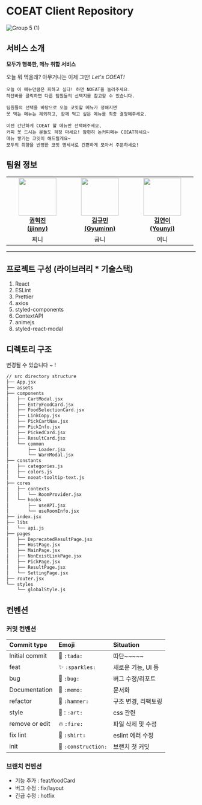 # COEAT Client Repository
![Group 5 (1)](https://user-images.githubusercontent.com/22493971/147690053-bf98db71-4fdd-41fd-9f35-7c2cc6dd25de.png)


## 서비스 소개
**모두가 행복한, 메뉴 취합 서비스**

오늘 뭐 먹을래? 아무거나는 이제 그만! _Let's COEAT!_

    오늘 이 메뉴만큼은 피하고 싶다! 하면 NOEAT을 눌러주세요.
    하단바를 클릭하면 다른 팀원들의 선택지를 참고할 수 있습니다.

    팀원들의 선택을 바탕으로 오늘 코잇할 메뉴가 정해지면
    못 먹는 메뉴는 제외하고, 함께 먹고 싶은 메뉴를 최종 결정해주세요.

    이젠 간단하게 COEAT 할 메뉴만 선택해주세요, 
    커피 못 드시는 분들도 걱정 마세요! 맘편히 논커피메뉴 COEAT하세요~ 
    메뉴 쌓기는 코잇이 해드릴게요~ 
    모두의 취향을 반영한 코잇 명세서로 간편하게 모아서 주문하세요!
    
    
## 팀원 정보
<table>
    <tr align="center">
        <td style="min-width: 150px;">
            <a href="https://github.com/KimKwon">
              <img src="https://github.com/KimKwon.png" width="100">
              <br />
              <b>권혁진 <br> (jjinny)</b>
            </a>
        </td>
        <td style="min-width: 150px;">
            <a href="https://github.com/Gyuminn">
              <img src="https://github.com/Gyuminn.png" width="100">
              <br />
              <b>김규민 <br> (Gyuminn)</b>
            </a> 
        </td>
        <td style="min-width: 150px;">
            <a href="https://github.com/younyikim">
              <img src="https://github.com/younyikim.png" width="100">
              <br />
              <b>김연이 <br> (Younyi)</b>
            </a> 
        </td>
    </tr>
    <tr align="center">
        <td>
            찌니
        </td>
        <td>
            귬니 
        </td>
        <td>
            여니
        </td>
    </tr>
</table>

---

## 프로젝트 구성 (라이브러리 * 기술스택)

1. React
2. ESLint
3. Prettier
4. axios
5. styled-components
6. ContextAPI
7. animejs
8. styled-react-modal

## 디렉토리 구조

변경될 수 있습니다 ~ !

```bash
// src directory structure
├── App.jsx
├── assets
├── components
│   ├── CartModal.jsx
│   ├── EntryFoodCard.jsx
│   ├── FoodSelectionCard.jsx
│   ├── LinkCopy.jsx
│   ├── PickCartNav.jsx
│   ├── PickInfo.jsx
│   ├── PickedCard.jsx
│   ├── ResultCard.jsx
│   └── common
│       ├── Loader.jsx
│       └── WarnModal.jsx
├── constants
│   ├── categories.js
│   ├── colors.js
│   └── noeat-tooltip-text.js
├── cores
│   ├── contexts
│   │   └── RoomProvider.jsx
│   └── hooks
│       ├── useAPI.jsx
│       └── useRoomInfo.jsx
├── index.jsx
├── libs
│   └── api.js
├── pages
│   ├── DeprecatedResultPage.jsx
│   ├── HostPage.jsx
│   ├── MainPage.jsx
│   ├── NonExistLinkPage.jsx
│   ├── PickPage.jsx
│   ├── ResultPage.jsx
│   └── SettingPage.jsx
├── router.jsx
└── styles
    └── globalStyle.js
``` 

## 컨벤션
### 커밋 컨벤션 
|   Commit type              | Emoji                                         | Situation |
|:---------------------------|:----------------------------------------------|:----|
| Initial commit             | :tada: `:tada:`                               | 따단~~~~~ |
| feat                | :sparkles: `:sparkles:`                       | 새로운 기능, UI 등 | 
| bug                     | :bug: `:bug:`                                 |  버그 수정/리포트  |
| Documentation              | :memo: `:memo:`                             | 문서화 |
| refactor             | :hammer: `:hammer:`                           | 구조 변경, 리팩토링 |
| style              | 🎨 : `:art:`                           | css 관련 |
| remove or edit        | :fire: `:fire:`                               |  파일 삭제 및 수정 |
| fix lint                       | :shirt: `:shirt:`                             | eslint 에러 수정 | 
| init           | :construction:  `:construction:`              | 브랜치 첫 커밋 | 



### 브랜치 컨벤션

- 기능 추가 : feat/foodCard
- 버그 수정 : fix/layout
- 긴급 수정 : hotfix

